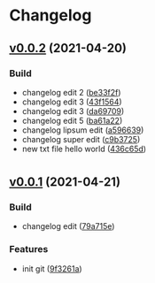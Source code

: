 # Changelog
<a name="v0.0.2"></a>
## [v0.0.2](https://github.com/vinirossa/password_generator_test/compare/v0.0.1...v0.0.2) (2021-04-20)

### Build
- changelog edit 2 ([be33f2f](https://github.com/vinirossa/password_generator_test/commit/be33f2f158fc6b9fb5a022ca1b01dc33f46588be))
- changelog edit 3 ([43f1564](https://github.com/vinirossa/password_generator_test/commit/43f15644bd5048a5621997cb64db01d12e8921f6))
- changelog edit 3 ([da69709](https://github.com/vinirossa/password_generator_test/commit/da697090403b3bc5f7607d2a2908160d04cdbded))
- changelog edit 5 ([ba61a22](https://github.com/vinirossa/password_generator_test/commit/ba61a225bd4b12d3c2fd2599d9854998d2d324b3))
- changelog lipsum edit ([a596639](https://github.com/vinirossa/password_generator_test/commit/a596639fb3365c4a45a2d0756ffb35f12bfd89e5))
- changelog super edit ([c9b3725](https://github.com/vinirossa/password_generator_test/commit/c9b372579ce5df308637186081eba084419931a5))
- new txt file hello world ([436c65d](https://github.com/vinirossa/password_generator_test/commit/436c65d8729eae2dbf3a07fd65eb8c0796168581))


#
<a name="v0.0.1"></a>
## [v0.0.1](https://github.com/vinirossa/password_generator_test/compare/9f3261a07d57bb580b068aa44c37d26d1111c105...v0.0.1) (2021-04-21)

### Build
- changelog edit ([79a715e](https://github.com/vinirossa/password_generator_test/commit/79a715ea49ce6d4af3ee1967461fd0d2f6ef3d79))

### Features
- init git ([9f3261a](https://github.com/vinirossa/password_generator_test/commit/9f3261a07d57bb580b068aa44c37d26d1111c105))


